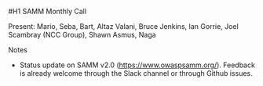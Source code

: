#H1 SAMM Monthly Call

Present: Mario, Seba, Bart, Altaz Valani, Bruce Jenkins, Ian Gorrie, Joel Scambray (NCC Group), Shawn Asmus, Naga

Notes
- Status update on SAMM v2.0 (https://www.owaspsamm.org/). Feedback is already welcome through the Slack channel or through Github issues.
